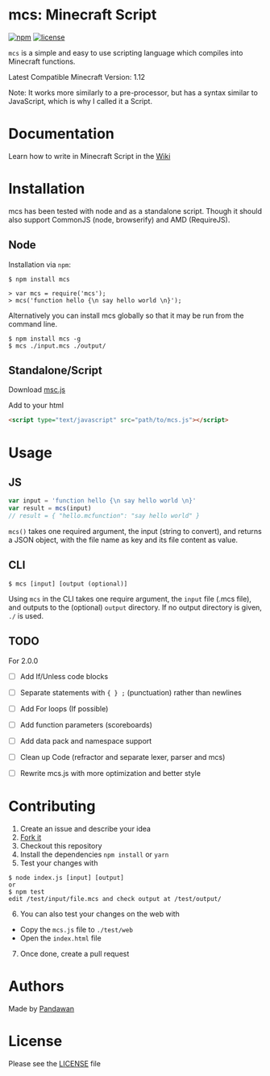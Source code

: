 

# mcs: Minecraft Script

[![npm](https://img.shields.io/npm/v/mcs.svg?style=flat-square)](https://www.npmjs.com/package/mcs)
[![license](https://img.shields.io/github/license/pandawanfr/mcs.svg?style=flat-square)](https://github.com/pandawanfr/mcs)

`mcs` is a simple and easy to use scripting language which compiles into Minecraft functions.

Latest Compatible Minecraft Version: 1.12

Note: It works more similarly to a pre-processor, but has a syntax similar to JavaScript, which is why I called it a Script.

# Documentation
Learn how to write in Minecraft Script in the [Wiki](https://github.com/PandawanFr/mcs/wiki)

# Installation
mcs has been tested with node and as a standalone script. Though it should also support CommonJS (node, browserify) and AMD (RequireJS).

## Node
Installation via `npm`:

```shell
$ npm install mcs

> var mcs = require('mcs');
> mcs('function hello {\n say hello world \n}');
```
Alternatively you can install mcs globally so that it may be run from the command line.

```shell
$ npm install mcs -g
$ mcs ./input.mcs ./output/
```

## Standalone/Script

Download [msc.js](https://github.com/PandawanFr/mcs/blob/master/mcs.js)

Add to your html

```html
<script type="text/javascript" src="path/to/mcs.js"></script>
```

# Usage

## JS
```javascript
var input = 'function hello {\n say hello world \n}'
var result = mcs(input)
// result = { "hello.mcfunction": "say hello world" }
```

`mcs()` takes one required argument, the input (string to convert), and returns a JSON object, with the file name as key and its file content as value.

## CLI
```shell
$ mcs [input] [output (optional)]
```
Using `mcs` in the CLI takes one require argument, the `input` file (.mcs file), and outputs to the (optional) `output` directory. If no output directory is given, `./` is used.


## TODO
For 2.0.0
- [ ] Add If/Unless code blocks
- [ ] Separate statements with `{ } ;` (punctuation) rather than newlines
- [ ] Add For loops (If possible)
- [ ] Add function parameters (scoreboards)
- [ ] Add data pack and namespace support
- [ ] Clean up Code (refractor and separate lexer, parser and mcs)
- [ ] Rewrite mcs.js with more optimization and better style


# Contributing
1. Create an issue and describe your idea
2. [Fork it](https://github.com/PandawanFr/mcs/fork)
3. Checkout this repository
4. Install the dependencies `npm install` or `yarn`
5. Test your changes with
```shell
$ node index.js [input] [output]
or
$ npm test
edit /test/input/file.mcs and check output at /test/output/
```
6. You can also test your changes on the web with
- Copy the `mcs.js` file to `./test/web`
- Open the `index.html` file
7. Once done, create a pull request

# Authors
Made by [Pandawan](http://twitter.com/PandawanYT)

# License
Please see the [LICENSE](https://github.com/PandawanFr/mcs/blob/master/LICENSE) file
